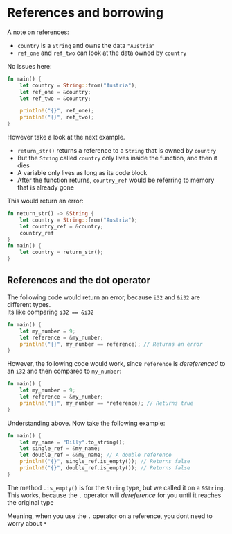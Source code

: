 # References and borrowing

A note on references:

* `country` is a `String` and owns the data `"Austria"`
* `ref_one` and `ref_two` can look at the data owned by `country`

No issues here:

```rust
fn main() {
    let country = String::from("Austria");
    let ref_one = &country;
    let ref_two = &country;

    println!("{}", ref_one);
    println!("{}", ref_two);
}
```

However take a look at the next example.

* `return_str()` returns a reference to a `String` that is owned by `country`
* But the `String` called `country` only lives inside the function, and then it dies
* A variable only lives as long as its code block
* After the function returns, `country_ref` would be referring to memory that is already gone

This would return an error:

```rust
fn return_str() -> &String {
    let country = String::from("Austria");
    let country_ref = &country;
    country_ref
}
fn main() {
    let country = return_str();
}
```

## References and the dot operator

The following code would return an error, because `i32` and `&i32` are different types.  
Its like comparing `i32 == &i32`

```rust
fn main() {
    let my_number = 9;
    let reference = &my_number;
    println!("{}", my_number == reference); // Returns an error
}
```

However, the following code would work, since `reference` is *dereferenced* to an `i32` and then compared to `my_number`:

```rust
fn main() {
    let my_number = 9;
    let reference = &my_number;
    println!("{}", my_number == *reference); // Returns true
}
```

Understanding above. Now take the following example:

```rust
fn main() {
    let my_name = "Billy".to_string();
    let single_ref = &my_name;
    let double_ref = &&my_name; // A double reference
    println!("{}", single_ref.is_empty()); // Returns false
    println!("{}", double_ref.is_empty()); // Returns false
}
```

The method `.is_empty()` is for the `String` type, but we called it on a `&String`.  
This works, because the `.` operator will *dereference* for you until it reaches the original type

Meaning, when you use the `.` operator on a reference, you dont need to worry about `*`


